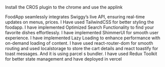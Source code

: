 Install the CROS plugin to the chrome and use the applink

FoodApp seamlessly integrates Swiggy’s live API, ensuring real-time updates on menus, prices.
I Have used TailwindCSS for better styling the foodapp.
I have implemented Optimized Search Functionality to find your favorite dishes effortlessly.
I have implemented ShimmerUI for smooth user experience.
I have implemented Lazy Loading to enhance performance with on-demand loading of content.
I have used react-router-dom for smooth routing and used localstorage to store the cart details and react
toastify for toast messages.
And it is using parcel s bundler.
I have used Redux Toolkit for better state management and have deployed in vercel
